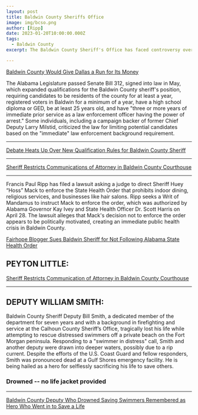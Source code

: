 ```yaml
---
layout: post
title: Baldwin County Sheriffs Office
image: img/bcso.png
author: [Ripp]
date: 2023-01-20T10:00:00.000Z
tags:
  - Baldwin County
excerpt: The Baldwin County Sheriff's Office has faced controversy over qualification rules and legal challenges related to enforcement decisions. 

---
```



[Baldwin County Would Give Dallas a Run for Its Money](https://lagniappemobile.com/baldwin-would-give-dallas-a-run-for-its-money/)

The Alabama Legislature passed Senate Bill 312, signed into law in May, which expanded qualifications for the Baldwin County sheriff's position, requiring candidates to be residents of the county for at least a year, registered voters in Baldwin for a minimum of a year, have a high school diploma or GED, be at least 25 years old, and have "three or more years of immediate prior service as a law enforcement officer having the power of arrest." Some individuals, including a campaign backer of former Chief Deputy Larry Milstid, criticized the law for limiting potential candidates based on the "immediate" law enforcement background requirement.

----

[Debate Heats Up Over New Qualification Rules for Baldwin County Sheriff](https://www.al.com/live/2013/08/debate_heats_up_over_new_quali.html)

-----

[Sheriff Restricts Communications of Attorney in Baldwin County Courthouse](https://lagniappemobile.com/sheriff-restricts-communication-of-attorney-in-baldwin-county-courthouse/)

----
Francis Paul Ripp has filed a lawsuit asking a judge to direct Sheriff Huey “Hoss” Mack to enforce the State Health Order that prohibits indoor dining, religious services, and businesses like hair salons. Ripp seeks a Writ of Mandamus to instruct Mack to enforce the order, which was authorized by Alabama Governor Kay Ivey and State Health Officer Dr. Scott Harris on April 28. The lawsuit alleges that Mack's decision not to enforce the order appears to be politically motivated, creating an immediate public health crisis in Baldwin County.

[Fairhope Blogger Sues Baldwin Sheriff for Not Following Alabama State Health Order](https://www.al.com/news/mobile/2020/05/fairhope-blogger-sues-baldwin-sheriff-for-not-following-alabama-state-health-order.html)





## PEYTON LITTLE:


[Sheriff Restricts Communication of Attorney in Baldwin County Courthouse](https://lagniappemobile.com/sheriff-restricts-communication-of-attorney-in-baldwin-county-courthouse/)

----

## DEPUTY WILLIAM SMITH:

Baldwin County Sheriff Deputy Bill Smith, a dedicated member of the department for seven years and with a background in firefighting and service at the Calhoun County Sheriff’s Office, tragically lost his life while attempting to rescue distressed swimmers off a private beach on the Fort Morgan peninsula. Responding to a "swimmer in distress" call, Smith and another deputy were drawn into deeper waters, possibly due to a rip current. Despite the efforts of the U.S. Coast Guard and fellow responders, Smith was pronounced dead at a Gulf Shores emergency facility. He is being hailed as a hero for selflessly sacrificing his life to save others.

### Drowned -- no life jacket provided
----
[Baldwin County Deputy Who Drowned Saving Swimmers Remembered as Hero Who Went in to Save a Life](https://www.al.com/news/2021/06/baldwin-county-deputy-who-drowned-saving-swimmers-remembered-as-hero-who-went-in-to-save-a-life.html)